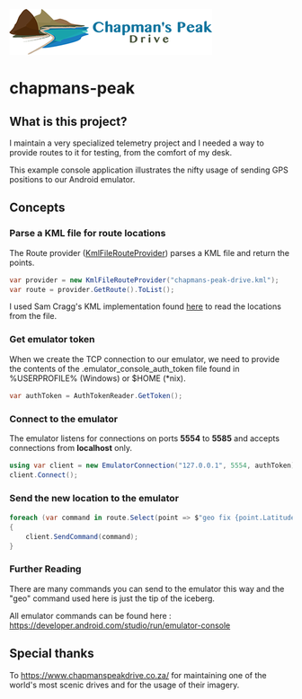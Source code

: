 ![](https://raw.githubusercontent.com/RuaanKruger/chapmans-peak/main/assets/logo.png)
# chapmans-peak
## What is this project?
I maintain a very specialized telemetry project and I needed a way to provide routes to it for testing, from the comfort of my desk.

This example console application illustrates the nifty usage of sending GPS positions to our Android emulator. 

## Concepts
### Parse a KML file for route locations
The Route provider (<a href="https://github.com/RuaanKruger/chapmans-peak/blob/main/src/Chapmans.Peak/Route/KmlFileRouteProvider.cs" target="_blank">KmlFileRouteProvider</a>) parses a KML file and return the points.
```csharp
var provider = new KmlFileRouteProvider("chapmans-peak-drive.kml");
var route = provider.GetRoute().ToList();
```

I used Sam Cragg's KML implementation found <a href="https://github.com/samcragg/sharpkml" target="_blank">here</a> to read the locations from the file.

### Get emulator token
When we create the TCP connection to our emulator, we need to provide the contents of the .emulator_console_auth_token file found in %USERPROFILE% (Windows) or $HOME (*nix).

```csharp
var authToken = AuthTokenReader.GetToken();
```

### Connect to the emulator
The emulator listens for connections on ports **5554** to **5585** and accepts connections from **localhost** only.
```csharp
using var client = new EmulatorConnection("127.0.0.1", 5554, authToken);
client.Connect();
```

### Send the new location to the emulator
```csharp
foreach (var command in route.Select(point => $"geo fix {point.Latitude} {point.Longitude}"))
{
    client.SendCommand(command);
}
```

### Further Reading
There are many commands you can send to the emulator this way and the "geo" command used here is just the tip of the iceberg.

All emulator commands can be found here : https://developer.android.com/studio/run/emulator-console

## Special thanks
To https://www.chapmanspeakdrive.co.za/ for maintaining one of the world's most scenic drives and for the usage of their imagery.
